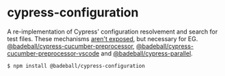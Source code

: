 # cypress-configuration

A re-implementation of Cypress' configuration resolvement and search for test files. These mechanisms
[aren't exposed][issue], but necessary for EG.
[@badeball/cypress-cucumber-preprocessor][cypress-cucumber-preprocessor],
[@badeball/cypress-cucumber-preprocessor-vscode][cypress-cucumber-preprocessor-vscode] and
[@badeball/cypress-parallel][cypress-parallel].

[issue]: https://github.com/cypress-io/cypress/issues/9014
[cypress-cucumber-preprocessor]: https://github.com/badeball/cypress-cucumber-preprocessor
[cypress-cucumber-preprocessor-vscode]: https://github.com/badeball/cypress-cucumber-preprocessor-vscode
[cypress-parallel]: https://github.com/badeball/cypress-parallel

```
$ npm install @badeball/cypress-configuration
```
